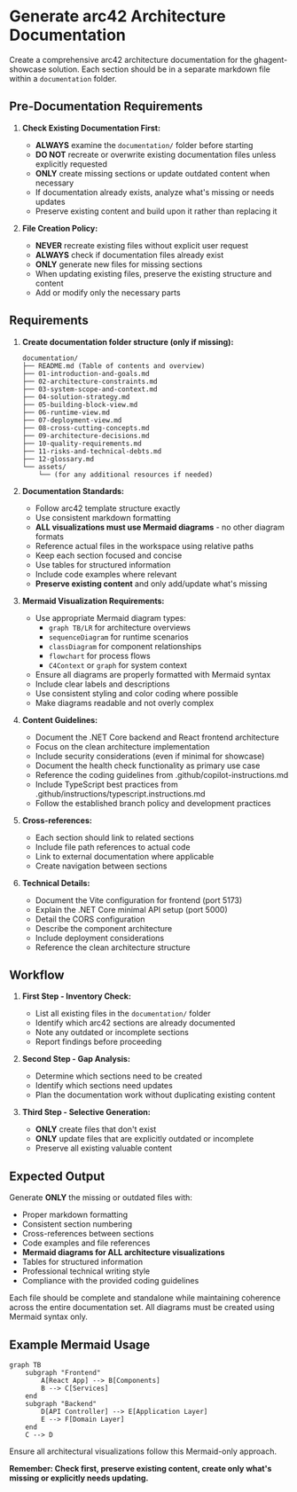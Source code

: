 # Generate arc42 Architecture Documentation

Create a comprehensive arc42 architecture documentation for the ghagent-showcase solution. Each section should be in a separate markdown file within a `documentation` folder.

## Pre-Documentation Requirements

1. **Check Existing Documentation First:**
   - **ALWAYS** examine the `documentation/` folder before starting
   - **DO NOT** recreate or overwrite existing documentation files unless explicitly requested
   - **ONLY** create missing sections or update outdated content when necessary
   - If documentation already exists, analyze what's missing or needs updates
   - Preserve existing content and build upon it rather than replacing it

2. **File Creation Policy:**
   - **NEVER** recreate existing files without explicit user request
   - **ALWAYS** check if documentation files already exist
   - **ONLY** generate new files for missing sections
   - When updating existing files, preserve the existing structure and content
   - Add or modify only the necessary parts

## Requirements

1. **Create documentation folder structure (only if missing):**

   ```
   documentation/
   ├── README.md (Table of contents and overview)
   ├── 01-introduction-and-goals.md
   ├── 02-architecture-constraints.md
   ├── 03-system-scope-and-context.md
   ├── 04-solution-strategy.md
   ├── 05-building-block-view.md
   ├── 06-runtime-view.md
   ├── 07-deployment-view.md
   ├── 08-cross-cutting-concepts.md
   ├── 09-architecture-decisions.md
   ├── 10-quality-requirements.md
   ├── 11-risks-and-technical-debts.md
   ├── 12-glossary.md
   └── assets/
       └── (for any additional resources if needed)
   ```

2. **Documentation Standards:**
   - Follow arc42 template structure exactly
   - Use consistent markdown formatting
   - **ALL visualizations must use Mermaid diagrams** - no other diagram formats
   - Reference actual files in the workspace using relative paths
   - Keep each section focused and concise
   - Use tables for structured information
   - Include code examples where relevant
   - **Preserve existing content** and only add/update what's missing

3. **Mermaid Visualization Requirements:**
   - Use appropriate Mermaid diagram types:
     - `graph TB/LR` for architecture overviews
     - `sequenceDiagram` for runtime scenarios
     - `classDiagram` for component relationships
     - `flowchart` for process flows
     - `C4Context` or `graph` for system context
   - Ensure all diagrams are properly formatted with Mermaid syntax
   - Include clear labels and descriptions
   - Use consistent styling and color coding where possible
   - Make diagrams readable and not overly complex

4. **Content Guidelines:**
   - Document the .NET Core backend and React frontend architecture
   - Focus on the clean architecture implementation
   - Include security considerations (even if minimal for showcase)
   - Document the health check functionality as primary use case
   - Reference the coding guidelines from .github/copilot-instructions.md
   - Include TypeScript best practices from .github/instructions/typescript.instructions.md
   - Follow the established branch policy and development practices

5. **Cross-references:**
   - Each section should link to related sections
   - Include file path references to actual code
   - Link to external documentation where applicable
   - Create navigation between sections

6. **Technical Details:**
   - Document the Vite configuration for frontend (port 5173)
   - Explain the .NET Core minimal API setup (port 5000)
   - Detail the CORS configuration
   - Describe the component architecture
   - Include deployment considerations
   - Reference the clean architecture structure

## Workflow

1. **First Step - Inventory Check:**
   - List all existing files in the `documentation/` folder
   - Identify which arc42 sections are already documented
   - Note any outdated or incomplete sections
   - Report findings before proceeding

2. **Second Step - Gap Analysis:**
   - Determine which sections need to be created
   - Identify which sections need updates
   - Plan the documentation work without duplicating existing content

3. **Third Step - Selective Generation:**
   - **ONLY** create files that don't exist
   - **ONLY** update files that are explicitly outdated or incomplete
   - Preserve all existing valuable content

## Expected Output

Generate **ONLY** the missing or outdated files with:

- Proper markdown formatting
- Consistent section numbering
- Cross-references between sections
- Code examples and file references
- **Mermaid diagrams for ALL architecture visualizations**
- Tables for structured information
- Professional technical writing style
- Compliance with the provided coding guidelines

Each file should be complete and standalone while maintaining coherence across the entire documentation set. All diagrams must be created using Mermaid syntax only.

## Example Mermaid Usage

```mermaid
graph TB
    subgraph "Frontend"
        A[React App] --> B[Components]
        B --> C[Services]
    end
    subgraph "Backend"
        D[API Controller] --> E[Application Layer]
        E --> F[Domain Layer]
    end
    C --> D
```

Ensure all architectural visualizations follow this Mermaid-only approach.

**Remember: Check first, preserve existing content, create only what's missing or explicitly needs updating.**
